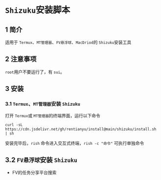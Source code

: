 # `Shizuku`安装脚本

## 1 简介

适用于 `Termux`、`MT管理器`、`FV悬浮球`、`MacDriod`的 `Shizuku`安装工具

## 2 注意事项

`root`用户不要运行了，有 `sui`。

## 3 安装

### 3.1 `Termux`、`MT管理器`安装 `Shizuku`

打开 `Termux`或 `MT管理器`的终端界面，运行以下命令

```shell
curl -sL https://cdn.jsdelivr.net/gh/rentianyu/install@main/shizuku/install.sh | sh
```

安装完毕后，`rish` 命令进入交互式终端，`rish -c "命令"` 可执行单独命令

## 3.2 `FV悬浮球`安装 `Shizuku`

- FV的任务分享平台搜索
